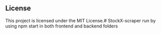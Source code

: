 

## License

This project is licensed under the MIT License.#   S t o c k X - s c r a p e r 
 
 run by using npm start in both frontend and backend folders
